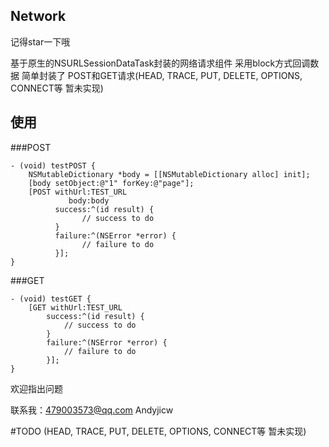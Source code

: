 Network
-
记得star一下哦

基于原生的NSURLSessionDataTask封装的网络请求组件 
采用block方式回调数据 简单封装了 POST和GET请求(HEAD, TRACE, PUT, DELETE, OPTIONS, CONNECT等 暂未实现)

## 使用

###POST

```
- (void) testPOST {
    NSMutableDictionary *body = [[NSMutableDictionary alloc] init];
    [body setObject:@"1" forKey:@"page"];
    [POST withUrl:TEST_URL
             body:body
          success:^(id result) {
                // success to do
          }
          failure:^(NSError *error) {
                // failure to do
          }];
}

```

###GET

```
- (void) testGET {
    [GET withUrl:TEST_URL
        success:^(id result) {
            // success to do
        }
        failure:^(NSError *error) {
            // failure to do
        }];
}

```

欢迎指出问题

联系我：479003573@qq.com Andyjicw

#TODO
(HEAD, TRACE, PUT, DELETE, OPTIONS, CONNECT等 暂未实现)
